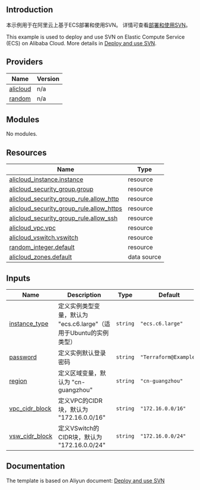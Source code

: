 ## Introduction

<!-- DOCS_DESCRIPTION_CN -->
本示例用于在阿里云上基于ECS部署和使用SVN。
详情可查看[部署和使用SVN](https://help.aliyun.com/document_detail/129357.html)。
<!-- DOCS_DESCRIPTION_CN -->

<!-- DOCS_DESCRIPTION_EN -->
This example is used to deploy and use SVN on Elastic Compute Service (ECS) on Alibaba Cloud.
More details in [Deploy and use SVN](https://help.aliyun.com/document_detail/129357.html).
<!-- DOCS_DESCRIPTION_EN -->

<!-- BEGIN_TF_DOCS -->
## Providers

| Name | Version |
|------|---------|
| <a name="provider_alicloud"></a> [alicloud](#provider\_alicloud) | n/a |
| <a name="provider_random"></a> [random](#provider\_random) | n/a |

## Modules

No modules.

## Resources

| Name | Type |
|------|------|
| [alicloud_instance.instance](https://registry.terraform.io/providers/aliyun/alicloud/latest/docs/resources/instance) | resource |
| [alicloud_security_group.group](https://registry.terraform.io/providers/aliyun/alicloud/latest/docs/resources/security_group) | resource |
| [alicloud_security_group_rule.allow_http](https://registry.terraform.io/providers/aliyun/alicloud/latest/docs/resources/security_group_rule) | resource |
| [alicloud_security_group_rule.allow_https](https://registry.terraform.io/providers/aliyun/alicloud/latest/docs/resources/security_group_rule) | resource |
| [alicloud_security_group_rule.allow_ssh](https://registry.terraform.io/providers/aliyun/alicloud/latest/docs/resources/security_group_rule) | resource |
| [alicloud_vpc.vpc](https://registry.terraform.io/providers/aliyun/alicloud/latest/docs/resources/vpc) | resource |
| [alicloud_vswitch.vswitch](https://registry.terraform.io/providers/aliyun/alicloud/latest/docs/resources/vswitch) | resource |
| [random_integer.default](https://registry.terraform.io/providers/hashicorp/random/latest/docs/resources/integer) | resource |
| [alicloud_zones.default](https://registry.terraform.io/providers/aliyun/alicloud/latest/docs/data-sources/zones) | data source |

## Inputs

| Name | Description | Type | Default | Required |
|------|-------------|------|---------|:--------:|
| <a name="input_instance_type"></a> [instance\_type](#input\_instance\_type) | 定义实例类型变量，默认为 "ecs.c6.large"（适用于Ubuntu的实例类型） | `string` | `"ecs.c6.large"` | no |
| <a name="input_password"></a> [password](#input\_password) | 定义实例默认登录密码 | `string` | `"Terraform@Example"` | no |
| <a name="input_region"></a> [region](#input\_region) | 定义区域变量，默认为 "cn-guangzhou" | `string` | `"cn-guangzhou"` | no |
| <a name="input_vpc_cidr_block"></a> [vpc\_cidr\_block](#input\_vpc\_cidr\_block) | 定义VPC的CIDR块，默认为 "172.16.0.0/16" | `string` | `"172.16.0.0/16"` | no |
| <a name="input_vsw_cidr_block"></a> [vsw\_cidr\_block](#input\_vsw\_cidr\_block) | 定义VSwitch的CIDR块，默认为 "172.16.0.0/24" | `string` | `"172.16.0.0/24"` | no |
<!-- END_TF_DOCS -->

## Documentation
<!-- docs-link --> 

The template is based on Aliyun document: [Deploy and use SVN](https://help.aliyun.com/document_detail/129357.html) 

<!-- docs-link --> 
